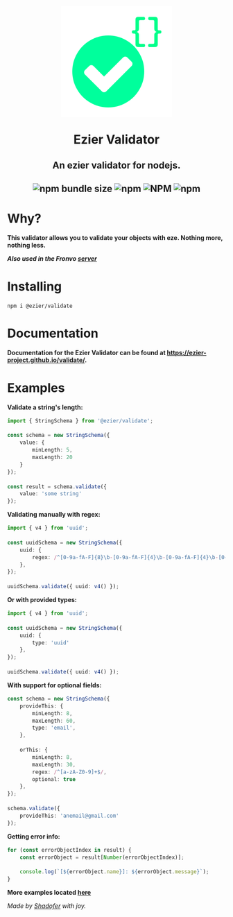 <h1 align='center'><img src='https://raw.githubusercontent.com/ezier-project/validate/master/images/validate.svg' alt='Ezier Validator logo'>

Ezier Validator</h1>

<h2 align='center'>An ezier validator for nodejs.</h2>

<h2 align='center'>

![npm bundle size](https://img.shields.io/bundlephobia/min/@ezier/validate?style=for-the-badge) ![npm](https://img.shields.io/npm/dm/@ezier/validate?style=for-the-badge) ![NPM](https://img.shields.io/npm/l/@ezier/validate?style=for-the-badge) ![npm](https://img.shields.io/npm/v/@ezier/validate?style=for-the-badge)

# Why?

**This validator allows you to validate your objects with eze.
Nothing more, nothing less.**

***Also used in the Fronvo [server](https://github.com/Fronvo/fronvo)***

# Installing

```
npm i @ezier/validate
```

# Documentation
**Documentation for the Ezier Validator can be found at https://ezier-project.github.io/validate/.**

# Examples

**Validate a string's length:**

```ts
import { StringSchema } from '@ezier/validate';

const schema = new StringSchema({
    value: {
        minLength: 5,
        maxLength: 20
    }
});

const result = schema.validate({
    value: 'some string'
});
```

**Validating manually with regex:**

```ts
import { v4 } from 'uuid';

const uuidSchema = new StringSchema({
    uuid: {
        regex: /^[0-9a-fA-F]{8}\b-[0-9a-fA-F]{4}\b-[0-9a-fA-F]{4}\b-[0-9a-fA-F]{4}\b-[0-9a-fA-F]{12}$/
    },
});

uuidSchema.validate({ uuid: v4() });
```

**Or with provided types:**

```ts
import { v4 } from 'uuid';

const uuidSchema = new StringSchema({
    uuid: {
        type: 'uuid'
    },
});

uuidSchema.validate({ uuid: v4() });
```

**With support for optional fields:**

```ts
const schema = new StringSchema({
    provideThis: {
        minLength: 8,
        maxLength: 60,
        type: 'email',
    },

    orThis: {
        minLength: 8,
        maxLength: 30,
        regex: /^[a-zA-Z0-9]+$/,
        optional: true
    },
});

schema.validate({
    provideThis: 'anemail@gmail.com'
});
```

**Getting error info:**

```ts
for (const errorObjectIndex in result) {
    const errorObject = result[Number(errorObjectIndex)];

    console.log(`[${errorObject.name}]: ${errorObject.message}`);
}
```

**More examples located [here](https://github.com/ezier-project/validate/tree/master/examples)**

<i>Made by [Shadofer](https://github.com/shadofer) with joy.</i>
